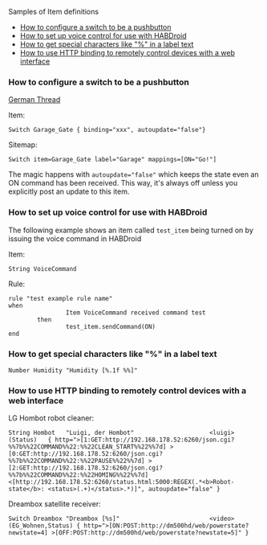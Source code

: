 Samples of Item definitions
* [How to configure a switch to be a pushbutton](Samples-Item-Definitions#how-to-configure-a-switch-to-be-a-pushbutton)
* [How to set up voice control for use with HABDroid](Samples-Item-Definitions#how-to-set-up-voice-control-for-use-with-habdroid)
* [How to get special characters like "%" in a label text](Samples-Item-Definitions#how-to-get-special-characters-like--in-a-label-text)
* [How to use HTTP binding to remotely control devices with a web interface](Samples-Item-Definitions#how-to-use-HTTP-binding)


### How to configure a switch to be a pushbutton

[German Thread](http://knx-user-forum.de/openhab/27123-einfacher-taster-openhab.html)

Item:

    Switch Garage_Gate { binding="xxx", autoupdate="false"}

Sitemap:

    Switch item=Garage_Gate label="Garage" mappings=[ON="Go!"]
The magic happens with `autoupdate="false"` which keeps the state even an ON command has been received. This way, it's always off unless you explicitly post an update to this item.


### How to set up voice control for use with HABDroid
The following example shows an item called `test_item` being turned on by issuing the voice command in HABDroid

Item:

    String VoiceCommand

Rule:

    rule "test example rule name"
    when
                    Item VoiceCommand received command test
            then
                    test_item.sendCommand(ON)
    end

### How to get special characters like "%" in a label text

    Number Humidity "Humidity [%.1f %%]"

### How to use HTTP binding to remotely control devices with a web interface

LG Hombot robot cleaner:

``String Hombot   "Luigi, der Hombot"                     <luigi>         (Status)   { http=">[1:GET:http://192.168.178.52:6260/json.cgi?%%7b%%22COMMAND%%22:%%22CLEAN_START%%22%%7d] >[0:GET:http://192.168.178.52:6260/json.cgi?%%7b%%22COMMAND%%22:%%22PAUSE%%22%%7d] >[2:GET:http://192.168.178.52:6260/json.cgi?%%7b%%22COMMAND%%22:%%22HOMING%%22%%7d] <[http://192.168.178.52:6260/status.html:5000:REGEX(.*<b>Robot-state</b>: <status>(.+)</status>.*)]", autoupdate="false" }``

Dreambox satellite receiver:

``Switch Dreambox "Dreambox [%s]"                         <video>         (EG_Wohnen,Status) { http=">[ON:POST:http://dm500hd/web/powerstate?newstate=4] >[OFF:POST:http://dm500hd/web/powerstate?newstate=5]" }``

